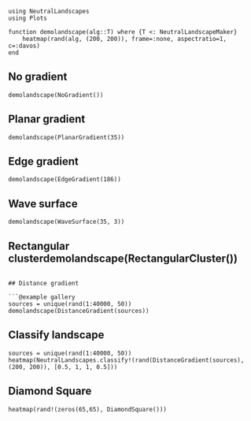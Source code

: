 ```@example gallery
using NeutralLandscapes
using Plots

function demolandscape(alg::T) where {T <: NeutralLandscapeMaker}
    heatmap(rand(alg, (200, 200)), frame=:none, aspectratio=1, c=:davos)
end
```

## No gradient

```@example gallery
demolandscape(NoGradient())
```

## Planar gradient

```@example gallery
demolandscape(PlanarGradient(35))
```

## Edge gradient

```@example gallery
demolandscape(EdgeGradient(186))
```

## Wave surface

```@example gallery
demolandscape(WaveSurface(35, 3))
```

## Rectangular clusterdemolandscape(RectangularCluster())
```

## Distance gradient

```@example gallery
sources = unique(rand(1:40000, 50))
demolandscape(DistanceGradient(sources))
```

## Classify landscape

```@example gallery
sources = unique(rand(1:40000, 50))
heatmap(NeutralLandscapes.classify!(rand(DistanceGradient(sources), (200, 200)), [0.5, 1, 1, 0.5]))
```

## Diamond Square
```@example gallery
heatmap(rand!(zeros(65,65), DiamondSquare()))
```
